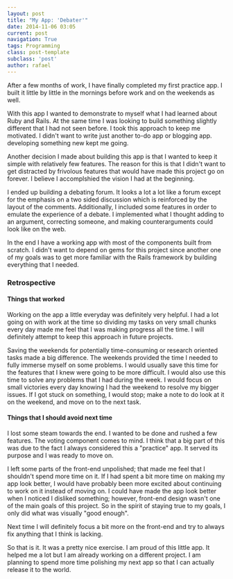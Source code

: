 ```yaml
---
layout: post
title: "My App: 'Debater'"
date: 2014-11-06 03:05
current: post
navigation: True
tags: Programming
class: post-template
subclass: 'post'
author: rafael
---
```


After a few months of work, I have finally completed my first practice app. I built it little by little in the mornings before work and on the weekends as well. 

With this app I wanted to demonstrate to myself what I had learned about Ruby and Rails. At the same time I was looking to build something slightly different that I had not seen before. I took this approach to keep me motivated. I didn't want to write just another to-do app or blogging app. developing something new kept me going.

Another decision I made about building this app is that I wanted to keep it simple with relatively few features. The reason for this is that I didn't want to get distracted by frivolous features that would have made this project go on forever. I believe I accomplshied the vision I had at the beginning.

I ended up building a debating forum. It looks a lot a lot like a forum except for the emphasis on a two sided discussion which is reinforced by the layout of the comments. Additionally, I included some features in order to emulate the experience of a debate. I implemented what I thought adding to an argument, correcting someone, and making counterarguments could look like on the web.

In the end I have a working app with most of the components built from scratch. I didn't want to depend on gems for this project since another one of my goals was to get more familiar with the Rails framework by building everything that I needed.

### Retrospective

#### Things that worked

Working on the app a little everyday was definitely very helpful. I had a lot going on with work at the time so dividing my tasks on very small chunks every day made me feel that I was making progress all the time. I will definitely attempt to keep this approach in future projects.

Saving the weekends for potentially time-consuming or research oriented tasks made a big difference. The weekends provided the time I needed to fully immerse myself on some problems. I would usually save this time for the features that I knew were going to be more difficult. I would also use this time to solve any problems that I had during the week. I would focus on small victories every day knowing I had the weekend to resolve my bigger issues. If I got stuck on something, I would stop; make a note to do look at it on the weekend, and move on to the next task.

#### Things that I should avoid next time

I lost some steam towards the end. I wanted to be done and rushed a few features. The voting component comes to mind. I think that a big part of this was due to the fact I always considered this a "practice" app. It served its purpose and I was ready to move on. 

I left some parts of the front-end unpolished; that made me feel that I shouldn't spend more time on it. If I had spent a bit more time on making my app look better, I would have probably been more excited about continuing to work on it instead of moving on. I could have made the app look better when I noticed I disliked something; however, front-end design wasn't one of the main goals of this project. So in the spirit of staying true to my goals, I only did what was visually "good enough".

Next time I will definitely focus a bit more on the front-end and try to always fix anything that I think is lacking.

So that is it. It was a pretty nice exercise. I am proud of this little app. It helped me a lot but I am already working on a different project. I am planning to spend more time polishing my next app so that I can actually release it to the world.
